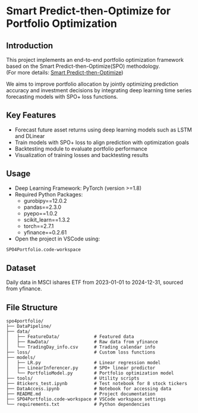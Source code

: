# Smart Predict-then-Optimize for Portfolio Optimization

## Introduction  
This project implements an end-to-end portfolio optimization framework based on the Smart Predict-then-Optimize(SPO) methodology.  
(For more details: [Smart Predict-then-Optimize](https://arxiv.org/abs/1710.08005))

We aims to improve portfolio allocation by jointly optimizing prediction accuracy and investment decisions by integrating deep learning time series forecasting models with SPO+ loss functions.

## Key Features  
- Forecast future asset returns using deep learning models such as LSTM and DLinear  
- Train models with SPO+ loss to align prediction with optimization goals  
- Backtesting module to evaluate portfolio performance  
- Visualization of training losses and backtesting results

## Usage
- Deep Learning Framework: PyTorch (version >=1.8)
- Required Python Packages:  
  - gurobipy==12.0.2
  - pandas==2.3.0
  - pyepo==1.0.2
  - scikit_learn==1.3.2
  - torch==2.7.1
  - yfinance==0.2.61
- Open the project in VSCode using:

```bash
SPO4Portfolio.code-workspace
```
## Dataset  
Daily data in MSCI ishares ETF from 2023-01-01 to 2024-12-31, sourced from yfinance.

## File Structure
```
spo4portfolio/
├── DataPipeline/                
├── data/                        
│   ├── FeatureData/             # Featured data
│   ├── RawData/                 # Raw data from yfinance
│   └── TradingDay_info.csv      # Trading calendar info
├── loss/                        # Custom loss functions
├── models/                     
│   ├── LR.py                    # Linear regression model
│   ├── LinearInferencer.py      # SPO+ linear predictor
│   └── PortfolioModel.py        # Portfolio optimization model
├── tools/                       # Utility scripts
├── 8tickers_test.ipynb          # Test notebook for 8 stock tickers
├── DataAccess.ipynb             # Notebook for accessing data
├── README.md                    # Project documentation
├── SPO4Portfolio.code-workspace # VSCode workspace settings
└── requirements.txt             # Python dependencies
```
